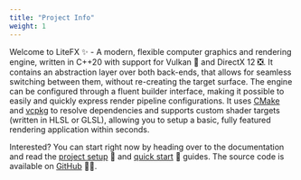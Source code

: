 ```yaml
---
title: "Project Info"
weight: 1
---
```


Welcome to LiteFX ✨ - A modern, flexible computer graphics and rendering engine, written in C++20 with support for Vulkan 🌋 and DirectX 12 ❎. It contains an abstraction layer over both back-ends, that allows for seamless switching between them, without re-creating the target surface. The engine can be configured through a fluent builder interface, making it possible to easily and quickly express render pipeline configurations. It uses [CMake](https://cmake.org/) and [vcpkg](https://vcpkg.io/) to resolve dependencies and supports custom shader targets (written in HLSL or GLSL), allowing you to setup a basic, fully featured rendering application within seconds.

Interested? You can start right now by heading over to the documentation and read the [project setup](https://litefx.crudolph.io/docs/md_docs_tutorials_project_setup.html) 🔨 and [quick start](https://litefx.crudolph.io/docs/md_docs_tutorials_quick_start.html) 🚀 guides. The source code is available on [GitHub](https://github.com/crud89/LiteFX) 🐱‍🚀.
